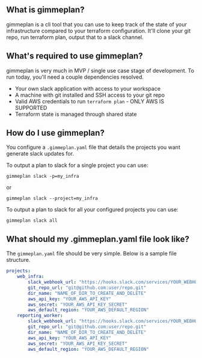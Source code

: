 ## What is gimmeplan?
gimmeplan is a cli tool that you can use to keep track of the state of your infrastructure compared to your terraform configuration. It'll clone your git repo, run terraform plan, output that to a slack channel.

## What's required to use gimmeplan?
gimmeplan is very much in MVP / single use case stage of development. To run today, you'll need a couple dependencies resolved.
* Your own slack application with access to your workspace
* A machine with git installed and SSH access to your git repo
* Valid AWS credentials to run `terraform plan` - ONLY AWS IS SUPPORTED
* Terraform state is managed through shared state

## How do I use gimmeplan?
You configure a `.gimmeplan.yaml` file that details the projects you want generate slack updates for.

To output a plan to slack for a single project you can use:
```
gimmeplan slack -p=my_infra
```
or
```
gimmeplan slack --project=my_infra
```

To output a plan to slack for all your configured projects you can use:
```
gimmeplan slack all
```

## What should my .gimmeplan.yaml file look like? 
The `gimmeplan.yaml` file should be very simple. Below is a sample file structure.
```yaml
projects:
    web_infra:
        slack_webhook_url: "https://hooks.slack.com/services/YOUR_WEBHOOK_URL"
        git_repo_url: "git@github.com:user/repo.git"
        dir_name: "NAME_OF_DIR_TO_CREATE_AND_DELETE"
        aws_api_key: "YOUR_AWS_API_KEY"
        aws_secret: "YOUR_AWS_API_KEY_SECRET"
        aws_default_region: "YOUR_AWS_DEFAULT_REGION"
    reporting_worker:
        slack_webhook_url: "https://hooks.slack.com/services/YOUR_WEBHOOK_URL"
        git_repo_url: "git@github.com:user/repo.git"
        dir_name: "NAME_OF_DIR_TO_CREATE_AND_DELETE"
        aws_api_key: "YOUR_AWS_API_KEY"
        aws_secret: "YOUR_AWS_API_KEY_SECRET"
        aws_default_region: "YOUR_AWS_DEFAULT_REGION"
```